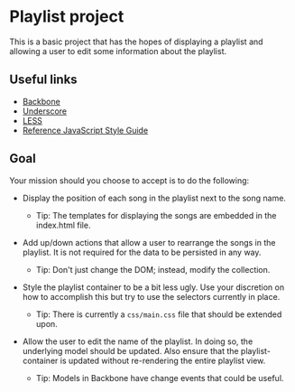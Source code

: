 Playlist project
================

This is a basic project that has the hopes of displaying a playlist and
allowing a user to edit some information about the playlist.

## Useful links

 - [Backbone](http://backbonejs.org)
 - [Underscore](http://underscorejs.org)
 - [LESS](http://lesscss.org)
 - [Reference JavaScript Style Guide](https://github.com/airbnb/javascript/tree/master/es5)

## Goal

Your mission should you choose to accept is to do the following:

 - Display the position of each song in the playlist next to the song name.

    * Tip: The templates for displaying the songs are embedded in the index.html
      file.

 - Add up/down actions that allow a user to rearrange the songs in the
   playlist. It is not required for the data to be persisted in any way.

    * Tip: Don't just change the DOM; instead, modify the collection.

 - Style the playlist container to be a bit less ugly. Use your discretion
   on how to accomplish this but try to use the selectors currently in place.

    * Tip: There is currently a `css/main.css` file that should be extended
      upon.

 - Allow the user to edit the name of the playlist. In doing so, the underlying
   model should be updated. Also ensure that the playlist-container is updated
   without re-rendering the entire playlist view.

    * Tip: Models in Backbone have change events that could be useful.

